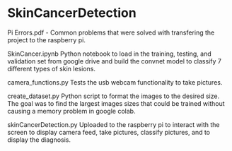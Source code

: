 # SkinCancerDetection


Pi Errors.pdf - Common problems that were solved with transfering the project to the raspberry pi. 

SkinCancer.ipynb
Python notebook to load in the training, testing, and validation set from google drive and build the convnet model to classify 7 different types of skin lesions. 

camera_functions.py
Tests the usb webcam functionality to take pictures. 

create_dataset.py
Python script to format the images to the desired size. The goal was to find the largest images sizes that could be trained without causing a memory problem in google colab. 

skinCancerDetection.py
Uploaded to the raspberry pi to interact with the screen to display camera feed, take pictures, classify pictures, and to display the diagnosis. 
